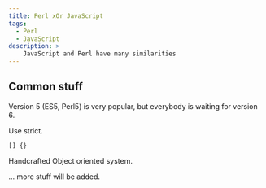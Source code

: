 ```yaml
---
title: Perl xOr JavaScript
tags:
  - Perl
  - JavaScript
description: >
    JavaScript and Perl have many similarities
---
```


## Common stuff

Version 5 (ES5, Perl5) is very popular, but everybody is waiting for version 6.

Use strict.

```
[] {}
```

Handcrafted Object oriented system.

… more stuff will be added.

